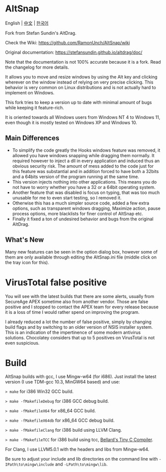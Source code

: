 # AltSnap

English | [中文](./README_zh-CN.md) | [한국어](./README_ko-KR.md)

Fork from Stefan Sundin's AltDrag.

Check the Wiki: <https://github.com/RamonUnch/AltSnap/wiki>

Original documentation: <https://stefansundin.github.io/altdrag/doc/>

Note that the documentation is not 100% accurate because it is a fork.
Read the changelog for more details.

It allows you to move and resize windows by using the Alt key and clicking wherever on the window instead of relying on very precise clicking.
This behavior is very common on Linux distributions and is not actually hard to implement on Windows.

This fork tries to keep a version up to date with minimal amount of bugs while keeping it feature-rich.

It is oriented towards all Windows users from Windows NT 4 to Windows 11, even though it is mostly tested on Windows XP and Windows 10.

## Main Differences

- To simplify the code greatly the Hooks windows feature was removed, it allowed you have windows snapping while dragging them normally. It required however to inject a dll in every application and induced thus an obvious security risk. The amount of mess added to the code just for this feature was substantial and in addition forced to have both a 32bits and a 64bits version of the program running at the same time.
- This version injects nothing into other applications. This means you do not have to worry whether you have a 32 or a 64bit operating system.
- Another feature that was disabled is focus on typing, that was too much unusable for me to even start testing, so I removed it.
- Otherwise this has a much simpler source code, added a few extra options, such as transparent windows dragging, Maximize action, pause process options, more blacklists for finer control of AltSnap etc.
- Finally it fixed a ton of undesired behavior and bugs from the original AltDrag.

## What's New

Many new features can be seen in the option dialog box, however some of them are only available through editing the AltSnap.ini file (middle click on the tray icon for this).

# VirusTotal false positive

You will see with the latest builds that there are some alerts, usually from SecureAge APEX sometime also from another vendor. Those are false positive and I stopped to contact the APEX team for every release because it is a loss of time I would rather spend on improving the program.

I already reduced a lot the number of false positive, simply by changing build flags and by switching to an older version of NSIS installer system. This is an indication of the impertinence of some modern antivirus solutions. Chocolatey considers that up to 5 positives on VirusTotal is not even suspicious.

# Build

AltSnap builds with gcc, I use Mingw-w64 (for i686).
Just install the latest version (I use TDM-gcc 10.3, MinGW64 based) and use:

`> make` for i386 Win32 GCC build.

`> make -fMakefileDebug` for i386 GCC debug build.

`> make -fMakefileX64` for x86_64 GCC build.

`> make -fMakefileX64db` for x86_64 GCC debug build.

`> make -fMakefileClang` for i386 build using LLVM Clang.

`> make -fMakefileTCC` for i386 build using tcc, [Bellard's Tiny C Compiler](https://bellard.org/tcc/).

For Clang, I use LLVM5.0.1 with the headers and libs from Mingw-w64.

Be sure to adjust your include and lib directories on the command line with `-IPath\to\mingw\include` and `-LPath\to\mingw\lib`.
